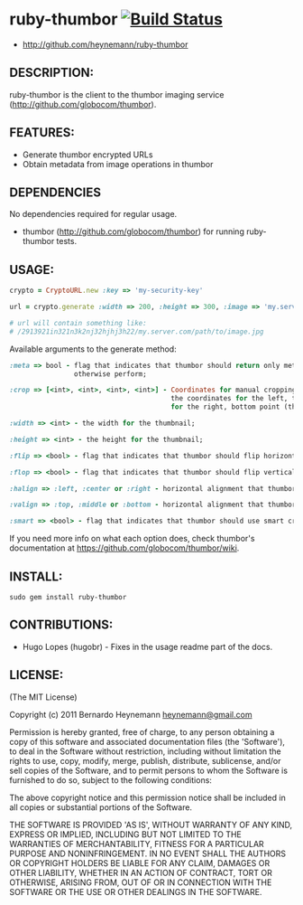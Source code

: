 # ruby-thumbor [<img src="https://secure.travis-ci.org/heynemann/ruby-thumbor.png?branch=master" alt="Build Status" />](http://travis-ci.org/heynemann/ruby-thumbor)

* http://github.com/heynemann/ruby-thumbor

## DESCRIPTION:

ruby-thumbor is the client to the thumbor imaging service (http://github.com/globocom/thumbor).

## FEATURES:

* Generate thumbor encrypted URLs
* Obtain metadata from image operations in thumbor

## DEPENDENCIES

No dependencies required for regular usage.

* thumbor (http://github.com/globocom/thumbor) for running ruby-thumbor tests.

## USAGE:

``` ruby
crypto = CryptoURL.new :key => 'my-security-key'

url = crypto.generate :width => 200, :height => 300, :image => 'my.server.com/path/to/image.jpg'

# url will contain something like:
# /2913921in321n3k2nj32hjhj3h22/my.server.com/path/to/image.jpg
```

Available arguments to the generate method:

``` ruby
:meta => bool - flag that indicates that thumbor should return only meta-data on the operations it would
                otherwise perform;

:crop => [<int>, <int>, <int>, <int>] - Coordinates for manual cropping. The first item is the two arguments are
                                        the coordinates for the left, top point and the last two are the coordinates
                                        for the right, bottom point (thus forming the square to crop);

:width => <int> - the width for the thumbnail;

:height => <int> - the height for the thumbnail;

:flip => <bool> - flag that indicates that thumbor should flip horizontally (on the vertical axis) the image;

:flop => <bool> - flag that indicates that thumbor should flip vertically (on the horizontal axis) the image;

:halign => :left, :center or :right - horizontal alignment that thumbor should use for cropping;

:valign => :top, :middle or :bottom - horizontal alignment that thumbor should use for cropping;

:smart => <bool> - flag that indicates that thumbor should use smart cropping;
```

If you need more info on what each option does, check thumbor's documentation at https://github.com/globocom/thumbor/wiki.

## INSTALL:

```
sudo gem install ruby-thumbor
```

## CONTRIBUTIONS:

* Hugo Lopes (hugobr) - Fixes in the usage readme part of the docs.

## LICENSE:

(The MIT License)

Copyright (c) 2011 Bernardo Heynemann <heynemann@gmail.com>

Permission is hereby granted, free of charge, to any person obtaining
a copy of this software and associated documentation files (the
'Software'), to deal in the Software without restriction, including
without limitation the rights to use, copy, modify, merge, publish,
distribute, sublicense, and/or sell copies of the Software, and to
permit persons to whom the Software is furnished to do so, subject to
the following conditions:

The above copyright notice and this permission notice shall be
included in all copies or substantial portions of the Software.

THE SOFTWARE IS PROVIDED 'AS IS', WITHOUT WARRANTY OF ANY KIND,
EXPRESS OR IMPLIED, INCLUDING BUT NOT LIMITED TO THE WARRANTIES OF
MERCHANTABILITY, FITNESS FOR A PARTICULAR PURPOSE AND NONINFRINGEMENT.
IN NO EVENT SHALL THE AUTHORS OR COPYRIGHT HOLDERS BE LIABLE FOR ANY
CLAIM, DAMAGES OR OTHER LIABILITY, WHETHER IN AN ACTION OF CONTRACT,
TORT OR OTHERWISE, ARISING FROM, OUT OF OR IN CONNECTION WITH THE
SOFTWARE OR THE USE OR OTHER DEALINGS IN THE SOFTWARE.
